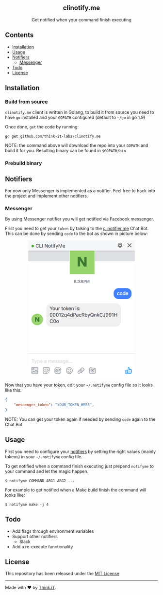 <div align="center">
    <h2>clinotify.me</h2>
    <p align="center">
        <p>Get notified when your command finish executing</p>
    </p>
</div>



## Contents

* [Installation](#installation)
* [Usage](#usage)
* [Notifiers](#notifiers)
    * [Messenger](#messenger)
* [Todo](#todo)
* [License](#license)

## Installation

### Build from source

`clinotify.me` client is written in Golang, to build it from source you need to have `go` installed and your `GOPATH` configured (default to `~/go` in go 1.9)

Once done, `get` the code by running:
```shell
go get github.com/think-it-labs/clinotify.me
```

NOTE: the command above will download the repo into your `GOPATH` and build it for you. Resulting binary can be found in `$GOPATH/bin`
### Prebuild binary

## Notifiers
For now only Messenger is implemented as a notifier. Feel free to hack into the project  and implement other notifiers.
### Messenger
By using Messenger notifier you will get notified via Facebook messenger.

First you need to get your `token` by talking to the [clinotifier.me](https://www.facebook.com/clinotify.me/) Chat Bot. This can be done by sending `code` to the bot as shown in picture below:
<p align="center">
    <img height=450 src=".github/MessengerCode.png">
</p>

Now that you have your token, edit your `~/.notifyme` config file so it looks like this:

```json
{
    "messenger_token": "YOUR_TOKEN_HERE",
}
```

NOTE: You can get your token again if needed by sending `code` again to the Chat Bot

## Usage

First you need to configure your [notifiers](#notifiers) by setting the right values (mainly tokens) in your `~/.notifyme` config file.

To get notified when a command finish executing just prepend `notifyme` to your command and let the magic happen.
```
$ notifyme COMMAND ARG1 ARG2 ...
```

For example to get notified when a Make build finish the command will looks like:

```
$ notifyme make -j 4
```


## Todo

- Add flags through environment variables
- Support other notifiers
    - Slack
- Add a re-execute functionality

## License

This repository has been released under the [MIT License](LICENSE)

------------------
Made with ♥ by [Think.iT](http://www.think-it.io/).